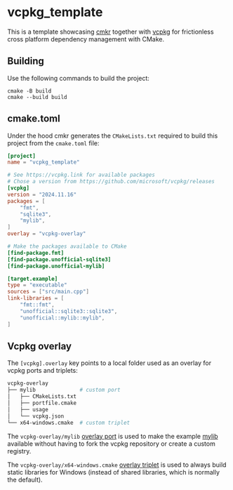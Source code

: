 # vcpkg_template

This is a template showcasing [cmkr](https://github.com/build-cpp/cmkr) together with [vcpkg](https://github.com/microsoft/vcpkg) for frictionless cross platform dependency management with CMake.

## Building

Use the following commands to build the project:

```
cmake -B build
cmake --build build
```

## cmake.toml

Under the hood cmkr generates the `CMakeLists.txt` required to build this project from the `cmake.toml` file:

```toml
[project]
name = "vcpkg_template"

# See https://vcpkg.link for available packages
# Chose a version from https://github.com/microsoft/vcpkg/releases
[vcpkg]
version = "2024.11.16"
packages = [
    "fmt",
    "sqlite3",
    "mylib",
]
overlay = "vcpkg-overlay"

# Make the packages available to CMake
[find-package.fmt]
[find-package.unofficial-sqlite3]
[find-package.unofficial-mylib]

[target.example]
type = "executable"
sources = ["src/main.cpp"]
link-libraries = [
    "fmt::fmt",
    "unofficial::sqlite3::sqlite3",
    "unofficial::mylib::mylib",
]
```

## Vcpkg overlay

The `[vcpkg].overlay` key points to a local folder used as an overlay for vcpkg ports and triplets:

```sh
vcpkg-overlay
├── mylib              # custom port
│   ├── CMakeLists.txt
│   ├── portfile.cmake
│   ├── usage
│   └── vcpkg.json
└── x64-windows.cmake  # custom triplet
```

The `vcpkg-overlay/mylib` [overlay port](https://learn.microsoft.com/en-us/vcpkg/concepts/overlay-ports) is used to make the example [mylib](https://gitlab.com/mrexodia/mylib) available without having to fork the vcpkg repository or create a custom registry.

The `vcpkg-overlay/x64-windows.cmake` [overlay triplet](https://learn.microsoft.com/en-us/vcpkg/users/examples/overlay-triplets-linux-dynamic) is used to always build static libraries for Windows (instead of shared libraries, which is normally the default).
